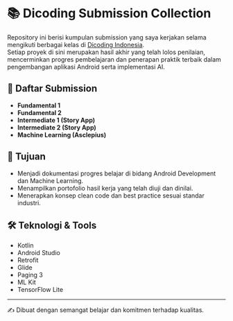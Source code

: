 # 📚 Dicoding Submission Collection

Repository ini berisi kumpulan submission yang saya kerjakan selama mengikuti berbagai kelas di [Dicoding Indonesia](https://www.dicoding.com/).  
Setiap proyek di sini merupakan hasil akhir yang telah lolos penilaian, mencerminkan progres pembelajaran dan penerapan praktik terbaik dalam pengembangan aplikasi Android serta implementasi AI.

## 📂 Daftar Submission
- **Fundamental 1**
- **Fundamental 2**
- **Intermediate 1 (Story App)**
- **Intermediate 2 (Story App)**
- **Machine Learning (Asclepius)**

## 🎯 Tujuan
- Menjadi dokumentasi progres belajar di bidang Android Development dan Machine Learning.
- Menampilkan portofolio hasil kerja yang telah diuji dan dinilai.
- Menerapkan konsep clean code dan best practice sesuai standar industri.

## 🛠 Teknologi & Tools
- Kotlin
- Android Studio
- Retrofit
- Glide
- Paging 3
- ML Kit
- TensorFlow Lite

---
✍️ Dibuat dengan semangat belajar dan komitmen terhadap kualitas.
